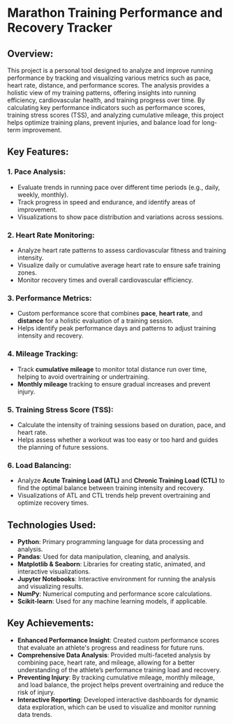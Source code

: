 # Marathon Training Performance and Recovery Tracker

## Overview:
This project is a personal tool designed to analyze and improve running performance by tracking and visualizing various metrics such as pace, heart rate, distance, and performance scores. The analysis provides a holistic view of my training patterns, offering insights into running efficiency, cardiovascular health, and training progress over time. By calculating key performance indicators such as performance scores, training stress scores (TSS), and analyzing cumulative mileage, this project helps optimize training plans, prevent injuries, and balance load for long-term improvement. 

## Key Features:
### 1. **Pace Analysis**:
   - Evaluate trends in running pace over different time periods (e.g., daily, weekly, monthly).
   - Track progress in speed and endurance, and identify areas of improvement.
   - Visualizations to show pace distribution and variations across sessions.

### 2. **Heart Rate Monitoring**:
   - Analyze heart rate patterns to assess cardiovascular fitness and training intensity.
   - Visualize daily or cumulative average heart rate to ensure safe training zones.
   - Monitor recovery times and overall cardiovascular efficiency.

### 3. **Performance Metrics**:
   - Custom performance score that combines **pace**, **heart rate**, and **distance** for a holistic evaluation of a training session.
   - Helps identify peak performance days and patterns to adjust training intensity and recovery.

### 4. **Mileage Tracking**:
   - Track **cumulative mileage** to monitor total distance run over time, helping to avoid overtraining or undertraining.
   - **Monthly mileage** tracking to ensure gradual increases and prevent injury.

### 5. **Training Stress Score (TSS)**:
   - Calculate the intensity of training sessions based on duration, pace, and heart rate.
   - Helps assess whether a workout was too easy or too hard and guides the planning of future sessions.

### 6. **Load Balancing**:
   - Analyze **Acute Training Load (ATL)** and **Chronic Training Load (CTL)** to find the optimal balance between training intensity and recovery.
   - Visualizations of ATL and CTL trends help prevent overtraining and optimize recovery times.

## Technologies Used:
- **Python**: Primary programming language for data processing and analysis.
- **Pandas**: Used for data manipulation, cleaning, and analysis.
- **Matplotlib & Seaborn**: Libraries for creating static, animated, and interactive visualizations.
- **Jupyter Notebooks**: Interactive environment for running the analysis and visualizing results.
- **NumPy**: Numerical computing and performance score calculations.
- **Scikit-learn**: Used for any machine learning models, if applicable.

## Key Achievements:
- **Enhanced Performance Insight**: Created custom performance scores that evaluate an athlete's progress and readiness for future runs.
- **Comprehensive Data Analysis**: Provided multi-faceted analysis by combining pace, heart rate, and mileage, allowing for a better understanding of the athlete’s performance training load and recovery.
- **Preventing Injury**: By tracking cumulative mileage, monthly mileage, and load balance, the project helps prevent overtraining and reduce the risk of injury.
- **Interactive Reporting**: Developed interactive dashboards for dynamic data exploration, which can be used to visualize and monitor running data trends.
